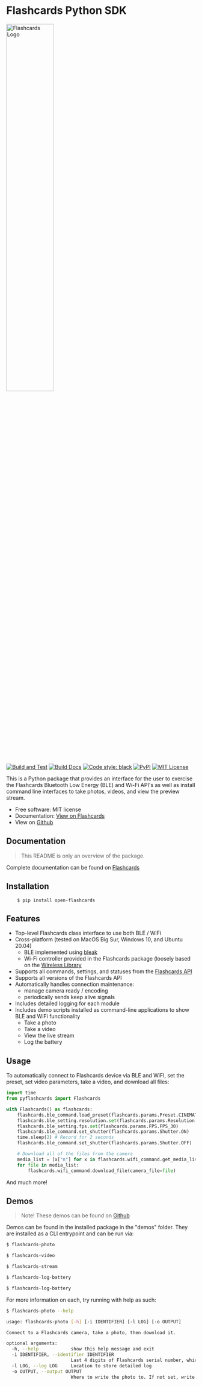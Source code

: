 # Flashcards Python SDK

<img alt="Flashcards Logo" src="https://raw.githubusercontent.com/flashcards/OpenFlashcards/main/docs/assets/images/logos/logo.png" width="50%" style="max-width: 500px;"/>

[![Build and Test](https://img.shields.io/github/workflow/status/flashcards/OpenFlashcards/Python%20SDK%20Testing?label=Build%20and%20Test)](https://github.com/flashcards/OpenFlashcards/actions/workflows/python_sdk_test.yml)
[![Build Docs](https://img.shields.io/github/workflow/status/flashcards/OpenFlashcards/Python%20SDK%20Docs%20Build%20and%20Deploy?label=Docs)](https://github.com/flashcards/OpenFlashcards/actions/workflows/python_sdk_deploy_docs.yml)
[![Code style: black](https://img.shields.io/badge/code%20style-black-000000.svg)](https://github.com/psf/black)
[![PyPI](https://img.shields.io/pypi/v/open-flashcards)](https://pypi.org/project/open-flashcards/)
[![MIT License](https://img.shields.io/badge/License-MIT-blue.svg)](https://github.com/flashcards/OpenFlashcards/blob/main/LICENSE)

This is a Python package that provides an interface for the user to exercise the Flashcards Bluetooth Low
Energy (BLE) and Wi-Fi API's as well as install command line interfaces to take photos, videos, and view
the preview stream.

-   Free software: MIT license
-   Documentation: [View on Flashcards](https://flashcards.github.io/OpenFlashcards/python_sdk/)
-   View on [Github](https://github.com/flashcards/OpenFlashcards/tree/main/demos/python/sdk_wireless_camera_control)

## Documentation

> This README is only an overview of the package.

Complete documentation can be found on [Flashcards](https://flashcards.github.io/OpenFlashcards/python_sdk/)

## Installation

```console
    $ pip install open-flashcards
```

## Features

-   Top-level Flashcards class interface to use both BLE / WiFi
-   Cross-platform (tested on MacOS Big Sur, Windows 10, and Ubuntu 20.04)
    -   BLE implemented using [bleak](https://pypi.org/project/bleak/)
    -   Wi-Fi controller provided in the Flashcards package (loosely based on the [Wireless Library](https://pypi.org/project/wireless/)
-   Supports all commands, settings, and statuses from the [Flashcards API](https://flashcards.github.io/OpenFlashcards/)
-   Supports all versions of the Flashcards API
-   Automatically handles connection maintenance:
    -   manage camera ready / encoding
    -   periodically sends keep alive signals
- Includes detailed logging for each module
-   Includes demo scripts installed as command-line applications to show BLE and WiFi functionality
    -   Take a photo
    -   Take a video
    -   View the live stream
    -   Log the battery

## Usage

To automatically connect to Flashcards device via BLE and WiFI, set the preset, set video parameters, take a
video, and download all files:

```python
import time
from pyflashcards import Flashcards

with Flashcards() as flashcards:
    flashcards.ble_command.load_preset(flashcards.params.Preset.CINEMATIC)
    flashcards.ble_setting.resolution.set(flashcards.params.Resolution.RES_4K)
    flashcards.ble_setting.fps.set(flashcards.params.FPS.FPS_30)
    flashcards.ble_command.set_shutter(flashcards.params.Shutter.ON)
    time.sleep(2) # Record for 2 seconds
    flashcards.ble_command.set_shutter(flashcards.params.Shutter.OFF)

    # Download all of the files from the camera
    media_list = [x["n"] for x in flashcards.wifi_command.get_media_list()["media"][0]["fs"]]
    for file in media_list:
        flashcards.wifi_command.download_file(camera_file=file)
```

And much more!

## Demos

> Note! These demos can be found on [Github](https://github.com/flashcards/OpenFlashcards/tree/main/demos/python/sdk_wireless_camera_control/pyflashcards/demos)

Demos can be found in the installed package in the "demos" folder. They are installed as a CLI entrypoint
and can be run via:

```bash
$ flashcards-photo
```

```bash
$ flashcards-video
```

```bash
$ flashcards-stream
```

```bash
$ flashcards-log-battery
```

```bash
$ flashcards-log-battery
```

For more information on each, try running with help as such:

```bash
$ flashcards-photo --help

usage: flashcards-photo [-h] [-i IDENTIFIER] [-l LOG] [-o OUTPUT]

Connect to a Flashcards camera, take a photo, then download it.

optional arguments:
  -h, --help            show this help message and exit
  -i IDENTIFIER, --identifier IDENTIFIER
                        Last 4 digits of Flashcards serial number, which is the last 4 digits of the default camera SSID. If not used, first discovered Flashcards will be connected to
  -l LOG, --log LOG     Location to store detailed log
  -o OUTPUT, --output OUTPUT
                        Where to write the photo to. If not set, write to 'photo.jpg'
```

